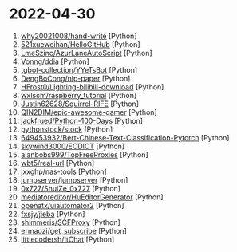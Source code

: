 # 2022-04-30

1. [why20021008/hand-write](https://github.com/why20021008/hand-write "模拟手写效果，节约时间。") [Python]
2. [521xueweihan/HelloGitHub](https://github.com/521xueweihan/HelloGitHub "分享 GitHub 上有趣、入门级的开源项目。Share interesting, entry-level open source projects on GitHub.") [Python]
3. [LmeSzinc/AzurLaneAutoScript](https://github.com/LmeSzinc/AzurLaneAutoScript "Azur Lane bot (CN/EN/JP/TW) 碧蓝航线脚本 | 无缝委托科研，全自动大世界") [Python]
4. [Vonng/ddia](https://github.com/Vonng/ddia "《Designing Data-Intensive Application》DDIA中文翻译") [Python]
5. [tgbot-collection/YYeTsBot](https://github.com/tgbot-collection/YYeTsBot "🎬 人人影视bot，完全对接人人影视全部无删减资源") [Python]
6. [DengBoCong/nlp-paper](https://github.com/DengBoCong/nlp-paper "自然语言处理领域下的对话语音领域，整理相关论文（附阅读笔记），复现模型以及数据处理等（代码含TensorFlow和PyTorch两版本）") [Python]
7. [HFrost0/Lighting-bilibili-download](https://github.com/HFrost0/Lighting-bilibili-download "快如闪电的bilibili下载工具，基于Python现代Async特性，高速批量下载整部动漫，电视剧，up投稿等") [Python]
8. [wxlscm/raspberry_tutorial](https://github.com/wxlscm/raspberry_tutorial "") [Python]
9. [Justin62628/Squirrel-RIFE](https://github.com/Justin62628/Squirrel-RIFE "效果更好的补帧软件，显存占用更小，是DAIN速度的10-25倍，包含抽帧处理，去除动漫卡顿感") [Python]
10. [QIN2DIM/epic-awesome-gamer](https://github.com/QIN2DIM/epic-awesome-gamer "🛴 优雅地领取 Epic 免费游戏") [Python]
11. [jackfrued/Python-100-Days](https://github.com/jackfrued/Python-100-Days "Python - 100天从新手到大师") [Python]
12. [pythonstock/stock](https://github.com/pythonstock/stock "stock，股票系统。使用python进行开发。") [Python]
13. [649453932/Bert-Chinese-Text-Classification-Pytorch](https://github.com/649453932/Bert-Chinese-Text-Classification-Pytorch "使用Bert，ERNIE，进行中文文本分类") [Python]
14. [skywind3000/ECDICT](https://github.com/skywind3000/ECDICT "Free English to Chinese Dictionary Database") [Python]
15. [alanbobs999/TopFreeProxies](https://github.com/alanbobs999/TopFreeProxies "高质量免费节点分享，以及订阅链接收集。") [Python]
16. [wbt5/real-url](https://github.com/wbt5/real-url "获取斗鱼&虎牙&哔哩哔哩&抖音&快手等 58 个直播平台的真实流媒体地址(直播源)和弹幕，直播源可在 PotPlayer、flv.js 等播放器中播放。") [Python]
17. [jxxghp/nas-tools](https://github.com/jxxghp/nas-tools "NAS媒体库资源归集、整理自动化工具") [Python]
18. [jumpserver/jumpserver](https://github.com/jumpserver/jumpserver "JumpServer 是全球首款开源的堡垒机，是符合 4A 的专业运维安全审计系统。") [Python]
19. [0x727/ShuiZe_0x727](https://github.com/0x727/ShuiZe_0x727 "信息收集自动化工具") [Python]
20. [mediatoreditor/HuEditorGenerator](https://github.com/mediatoreditor/HuEditorGenerator "The generator of Hu editor's style.") [Python]
21. [openatx/uiautomator2](https://github.com/openatx/uiautomator2 "Android Uiautomator2 Python Wrapper") [Python]
22. [fxsjy/jieba](https://github.com/fxsjy/jieba "结巴中文分词") [Python]
23. [shimmeris/SCFProxy](https://github.com/shimmeris/SCFProxy "A little proxy tool based on Tencent Cloud Function Service.") [Python]
24. [ermaozi/get_subscribe](https://github.com/ermaozi/get_subscribe "✈️ 免费机场 / 免费VPN -> 自动获取免 clash/v2ray/trojan/sr/ssr 订阅链接，间隔12小时持续更新 | 科学上网 | 翻墙") [Python]
25. [littlecodersh/ItChat](https://github.com/littlecodersh/ItChat "A complete and graceful API for Wechat. 微信个人号接口、微信机器人及命令行微信，三十行即可自定义个人号机器人。") [Python]
